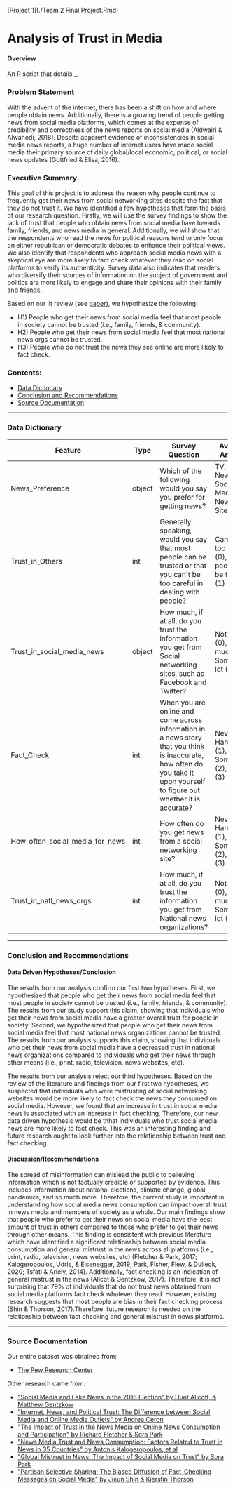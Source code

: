 [Project 1](./Team 2 Final Project.Rmd)

#  Analysis of Trust in Media


#### Overview

An R script that details _.

### Problem Statement


With the advent of the internet, there has been a shift on how and where people obtain news. Additionally, there is a growing trend of people getting news from social media platforms, which comes at the expense of credibility and correctness of the news reports on social media (Aldwairi & Alwahedi, 2018). Despite apparent evidence of inconsistencies in social media news reports, a huge number of internet users have made social media their primary source of daily global/local economic, political, or social news updates (Gottfried & Elisa, 2016).



### Executive Summary

This goal of this project is to address the reason why people continue to frequently get their news from social networking sites despite the fact that they do not trust it. We have identified a few hypotheses that form the basis of our research question. Firstly, we will use the survey findings to show the lack of trust that people who obtain news from social media have towards family, friends, and news media in general. Additionally, we will show that the respondents who read the news for political reasons tend to only focus on either republican or democratic debates to enhance their political views. We also identify that respondents who approach social media news with a skeptical eye are more likely to fact check whatever they read on social platforms to verify its authenticity. Survey data also indicates that readers who diversify their sources of information on the subject of government and politics are more likely to engage and share their opinions with their family and friends.

Based on our lit review (see [paper](./Team-2-Final-Project.docx)), we hypothesize the following:

- H1) People who get their news from social media feel that most people in society cannot be trusted (i.e., family, friends, & community).
- H2) People who get their news from social media feel that most national news orgs cannot be trusted.
- H3) People who do not trust the news they see online are more likely to fact check.


### Contents:
- [Data Dictionary](#Data-Dictionary)
- [Conclusion and Recommendations](#Conclusion-and-Recommendations)
- [Source Documentation](#Source-Documentation)


---

### Data Dictionary

|Feature|Type|Survey Question|Available Answers
|---|---|---|---|
|News_Preference|object|Which of the following would you say you prefer for getting news?|TV, Radio, Newspaper, Social Media, News Site/App|
|Trust_in_Others|int|Generally speaking, would you say that most people can be trusted or that you can't be too careful in dealing with people?|Can't be too careful (0), Most people can be trusted (1)|
|Trust_in_social_media_news|object|How much, if at all, do you trust the information you get from Social networking sites, such as Facebook and Twitter?|Not at all (0), Not too much (1), Some (2), A lot (3)|
|Fact_Check|int|When you are online and come across information in a news story that you think is inaccurate, how often do you take it upon yourself to figure out whether it is accurate?|Never (0), Hardly ever (1), Sometimes (2), Often (3)|
|How_often_social_media_for_news|int|How often do you get news from a social networking site?|Never (0), Hardly ever (1), Sometimes (2), Often (3)|
|Trust_in_natl_news_orgs|int|How much, if at all, do you trust the information you get from National news organizations?|Not at all (0), Not too much (1), Some (2), A lot (3)|



---


### Conclusion and Recommendations

#### Data Driven Hypotheses/Conclusion

The results from our analysis confirm our first two hypotheses. First, we hypothesized that people who get their news from social media feel that most people in society cannot be trusted (i.e., family, friends, & community). The results from our study support this claim, showing that individuals who get their news from social media have a greater overall trust for people in society. Second, we hypothesized that people who get their news from social media feel that most national news organizations cannot be trusted. The results from our analysis supports this claim, showing that individuals who get their news from social media have a decreased trust in national news organizations compared to individuals who get their news through other means (i.e., print, radio, television, news websites, etc).

The results from our analysis reject our third hypotheses. Based on the review of the literature and findings from our first two hypotheses, we suspected that individuals who were mistrusting of social networking websites would be more likely to fact check the news they consumed on social media. However, we found that an increase in trust in social media news is associated with an increase in fact checking. Therefore, our new data driven hypothesis would be thhat individuals who trust social media news are more likely to fact check. This was an interesting finding and future research ought to look further into the relationship between trust and fact checking.


#### Discussion/Recommendations

The spread of misinformation can mislead the public to believing information which is not factually credible or supported by evidence. This includes information about national elections, climate change, global pandemics, and so much more. Therefore, the current study is important in understanding how social media news consumption can impact overall trust in news media and members of society as a whole. Our main findings show that people who prefer to get their news on social media have the least amount of trust in others compared to those who prefer to get their news through other means. This finding is consistent with previous literature which have identified a significant relationship between social media consumption and general mistrust in the news across all platforms (i.e., print, radio, television, news websites, etc) (Fletcher & Park, 2017; Kalogeropoulos, Udris, & Eisenegger, 2019; Park, Fisher, Flew, & Dulleck, 2020; Tsfati & Ariely, 2014). Additionally, fact checking is an indication of general mistrust in the news (Allcot & Gentzkow, 2017). Therefore, it is not surprising that 79% of individuals that do not trust news obtained from social media platforms fact check whatever they read. However, existing research suggests that most people are bias in their fact checking process (Shin & Thorson, 2017).Therefore, future research is needed on the relationship between fact checking and general mistrust in news platforms.



---

### Source Documentation
Our entire dataset was obtained from:
- [The Pew Research Center](https://www.pewresearch.org/journalism/2016/05/26/news-use-across-social-media-platforms-2016/)

Other research came from:
- ["Social Media and Fake News in the 2016 Election" by Hunt Allcott, & Matthew Gentzkow](https://www.aeaweb.org/articles?id=10.1257/jep.31.2.211)
- ["Internet, News, and Political Trust: The Difference between Social Media and Online Media Outlets" by Andrea Ceron](https://academic.oup.com/jcmc/article/20/5/487/4067572)
- ["The Impact of Trust in the News Media on Online News Consumption and Participation" by Richard Fletcher & Sora Park](https://www.tandfonline.com/doi/abs/10.1080/21670811.2017.1279979)
- ["News Media Trust and News Consumption: Factors Related to Trust in News in 35 Countries" by Antonis Kalogeropoulos, et al](https://ijoc.org/index.php/ijoc/article/view/10141)
- ["Global Mistrust in News: The Impact of Social Media on Trust" by Sora Park](https://www.tandfonline.com/doi/abs/10.1080/14241277.2020.1799794)
- ["Partisan Selective Sharing: The Biased Diffusion of Fact-Checking Messages on Social Media" by Jieun Shin & Kjerstin Thorson](https://onlinelibrary.wiley.com/doi/abs/10.1111/jcom.12284)
